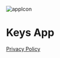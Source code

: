 ![appIcon](https://github.com/TaimurAyaz/Keys_Support/assets/7026217/200b1d2c-01b3-4a20-9ccc-a1eb465e3d5c)

# Keys App

[Privacy Policy](https://www.taimurayaz.com/projects/keys)
